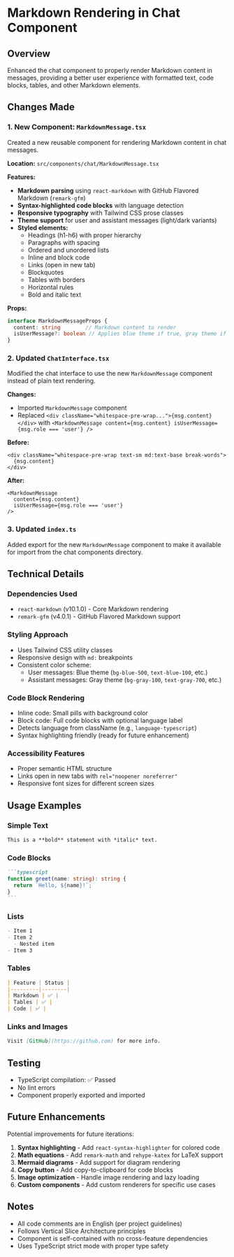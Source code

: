 # Markdown Rendering in Chat Component

## Overview
Enhanced the chat component to properly render Markdown content in messages, providing a better user experience with formatted text, code blocks, tables, and other Markdown elements.

## Changes Made

### 1. New Component: `MarkdownMessage.tsx`
Created a new reusable component for rendering Markdown content in chat messages.

**Location:** `src/components/chat/MarkdownMessage.tsx`

**Features:**
- **Markdown parsing** using `react-markdown` with GitHub Flavored Markdown (`remark-gfm`)
- **Syntax-highlighted code blocks** with language detection
- **Responsive typography** with Tailwind CSS prose classes
- **Theme support** for user and assistant messages (light/dark variants)
- **Styled elements:**
  - Headings (h1-h6) with proper hierarchy
  - Paragraphs with spacing
  - Ordered and unordered lists
  - Inline and block code
  - Links (open in new tab)
  - Blockquotes
  - Tables with borders
  - Horizontal rules
  - Bold and italic text

**Props:**
```typescript
interface MarkdownMessageProps {
  content: string        // Markdown content to render
  isUserMessage?: boolean // Applies blue theme if true, gray theme if false
}
```

### 2. Updated `ChatInterface.tsx`
Modified the chat interface to use the new `MarkdownMessage` component instead of plain text rendering.

**Changes:**
- Imported `MarkdownMessage` component
- Replaced `<div className="whitespace-pre-wrap...">{msg.content}</div>` with `<MarkdownMessage content={msg.content} isUserMessage={msg.role === 'user'} />`

**Before:**
```tsx
<div className="whitespace-pre-wrap text-sm md:text-base break-words">
  {msg.content}
</div>
```

**After:**
```tsx
<MarkdownMessage 
  content={msg.content} 
  isUserMessage={msg.role === 'user'} 
/>
```

### 3. Updated `index.ts`
Added export for the new `MarkdownMessage` component to make it available for import from the chat components directory.

## Technical Details

### Dependencies Used
- `react-markdown` (v10.1.0) - Core Markdown rendering
- `remark-gfm` (v4.0.1) - GitHub Flavored Markdown support

### Styling Approach
- Uses Tailwind CSS utility classes
- Responsive design with `md:` breakpoints
- Consistent color scheme:
  - User messages: Blue theme (`bg-blue-500`, `text-blue-100`, etc.)
  - Assistant messages: Gray theme (`bg-gray-100`, `text-gray-700`, etc.)

### Code Block Rendering
- Inline code: Small pills with background color
- Block code: Full code blocks with optional language label
- Detects language from className (e.g., `language-typescript`)
- Syntax highlighting friendly (ready for future enhancement)

### Accessibility Features
- Proper semantic HTML structure
- Links open in new tabs with `rel="noopener noreferrer"`
- Responsive font sizes for different screen sizes

## Usage Examples

### Simple Text
```markdown
This is a **bold** statement with *italic* text.
```

### Code Blocks
````markdown
```typescript
function greet(name: string): string {
  return `Hello, ${name}!`;
}
```
````

### Lists
```markdown
- Item 1
- Item 2
  - Nested item
- Item 3
```

### Tables
```markdown
| Feature | Status |
|---------|--------|
| Markdown | ✅ |
| Tables | ✅ |
| Code | ✅ |
```

### Links and Images
```markdown
Visit [GitHub](https://github.com) for more info.
```

## Testing
- TypeScript compilation: ✅ Passed
- No lint errors
- Component properly exported and imported

## Future Enhancements
Potential improvements for future iterations:
1. **Syntax highlighting** - Add `react-syntax-highlighter` for colored code
2. **Math equations** - Add `remark-math` and `rehype-katex` for LaTeX support
3. **Mermaid diagrams** - Add support for diagram rendering
4. **Copy button** - Add copy-to-clipboard for code blocks
5. **Image optimization** - Handle image rendering and lazy loading
6. **Custom components** - Add custom renderers for specific use cases

## Notes
- All code comments are in English (per project guidelines)
- Follows Vertical Slice Architecture principles
- Component is self-contained with no cross-feature dependencies
- Uses TypeScript strict mode with proper type safety
